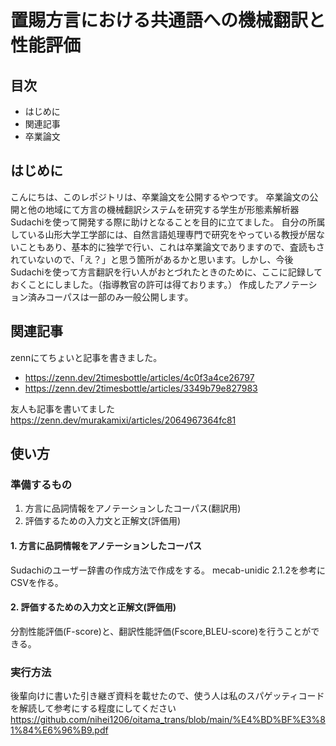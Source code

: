 # 置賜方言における共通語への機械翻訳と性能評価

## 目次
- はじめに
- 関連記事
- 卒業論文

## はじめに
こんにちは、このレポジトリは、卒業論文を公開するやつです。
卒業論文の公開と他の地域にて方言の機械翻訳システムを研究する学生が形態素解析器Sudachiを使って開発する際に助けとなることを目的に立てました。
自分の所属している山形大学工学部には、自然言語処理専門で研究をやっている教授が居ないこともあり、基本的に独学で行い、これは卒業論文でありますので、査読もされていないので、「え？」と思う箇所があるかと思います。しかし、今後Sudachiを使って方言翻訳を行い人がおとづれたときのために、ここに記録しておくことにしました。（指導教官の許可は得ております。）
作成したアノテーション済みコーパスは一部のみ一般公開します。

## 関連記事
zennにてちょいと記事を書きました。
- https://zenn.dev/2timesbottle/articles/4c0f3a4ce26797
- https://zenn.dev/2timesbottle/articles/3349b79e827983

友人も記事を書いてました
https://zenn.dev/murakamixi/articles/2064967364fc81

## 使い方

### 準備するもの
1. 方言に品詞情報をアノテーションしたコーパス(翻訳用)
2. 評価するための入力文と正解文(評価用)


#### 1. 方言に品詞情報をアノテーションしたコーパス
Sudachiのユーザー辞書の作成方法で作成をする。
mecab-unidic 2.1.2を参考にCSVを作る。


#### 2. 評価するための入力文と正解文(評価用)
分割性能評価(F-score)と、翻訳性能評価(Fscore,BLEU-score)を行うことができる。


### 実行方法
後輩向けに書いた引き継ぎ資料を載せたので、使う人は私のスパゲッティコードを解読して参考にする程度にしてください
https://github.com/nihei1206/oitama_trans/blob/main/%E4%BD%BF%E3%81%84%E6%96%B9.pdf
